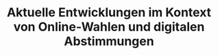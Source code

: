 ---
title: "Aktuelle Entwicklungen im Kontext von Online-Wahlen und digitalen Abstimmungen"
collection: preprints
type: preprints
permalink: /publications/2021-09-Aktuelle-Entwicklungen-im-Kontext-von-Online-Wahlen-und-digitalen-Abstimmungen
venue: 'Aktuelle Entwicklungen im Kontext von Online-Wahlen und digitalen Abstimmungen'
pages: '1-33'
publisher: 'Bibliothek Karlsruhe Institut of Technology'
year: '2021'
paperurl: 'https://doi.org/10.5445/IR/1000137300'
citation: ' Bernhard Beckert,  <b>Jurlind Budurushi</b>,  Armin Grunwald,  Robert Krimmer,  Oksana Kulyk,  Ralf K{\&quot;{u}}sters,  Andreas Mayer,  J{\&quot;{o}}rn M{\&quot;{u}}ller{-}Quade,  Stephan Neumann,  Melanie Volkamer</br> Aktuelle Entwicklungen im Kontext von Online-Wahlen und digitalen Abstimmungen'
---